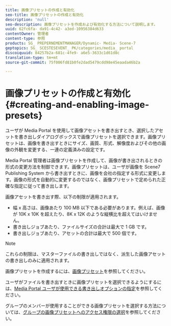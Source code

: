 ```yaml
---
title: 画像プリセットの作成と有効化
seo-title: 画像プリセットの作成と有効化
description: 'null'
seo-description: 画像プリセットを作成および有効化する方法について説明します。
uuid: 62fc6fa- da91-4c42- a3ed-10956384d633
contentOwner: 管理者
content-type: 参照
products: SG_ PREPERNEMENTMANAGER/Dynamic- Media- Scene-7
geptopics: SG_ SCESTESEVENT_ PK/categories/media_ portal
discoiquuid: 84257b2a-681c-4fe9- a6e5-3633c1d61d8c
translation-type: tm+mt
source-git-commit: 75f006fd81b0fe2dad5479cdd98e45eaada46b2a

---
```



# 画像プリセットの作成と有効化{#creating-and-enabling-image-presets}

ユーザが Media Portal を使用して画像アセットを書き出すとき、選択したアセットを書き出しダイアログボックスで画像プリセットを選択できます。画像プリセットは、画像を書き出すときにサイズ、画質、形式、解像度およびその他の画像の外観を変更する、一連の定義済みの設定です。

Media Portal 管理者は画像プリセットを作成して、画像が書き出されるときの形式の変更方法を制御できます。画像プリセットは、ユーザが画像を Scene7 Publishing System から書き出すときに、画像を会社の指定する形式に変更します。画像の形式を自動的に変更するのではなく、画像プリセットで定められた正確な指定に従って書き出します。

画像アセットを書き出す際、以下の制限が適用されます。

* 幅 x 高さは、画像あたり 100 MB 以下である必要があります。例えば、画像が 10K x 10K を超えたり、8K x 12K のような縦横比を超えてはいけません。
* 書き出しジョブあたり、ファイルサイズの合計は最大で 1 GB です。
* 書き出しジョブあたり、アセットの合計は最大で 500 個です。

>[!NOTE]
>
>これらの制限は、マスターファイルの書き出しではなく、派生した画像アセットの書き出しのみに適用されます。

画像プリセットを作成するには、[画像プリセット](application-setup.md#image_presets)を参照してください。

ユーザがファイルを書き出すときに画像プリセットを選択できるようにするには、[Media Portal ユーザが使用できる書き出しオプションの指定](specifying-export-options-available-media.md#specifying_export_options_available_to_media_portal_users)を参照してください。

グループのメンバーが使用することができる画像プリセットを選択する方法については、[グループの画像プリセットへのアクセス権限の選択](creating-media-portal-groups.md#choosing_image_preset_access_permissions_for_a_group)を参照してください。
